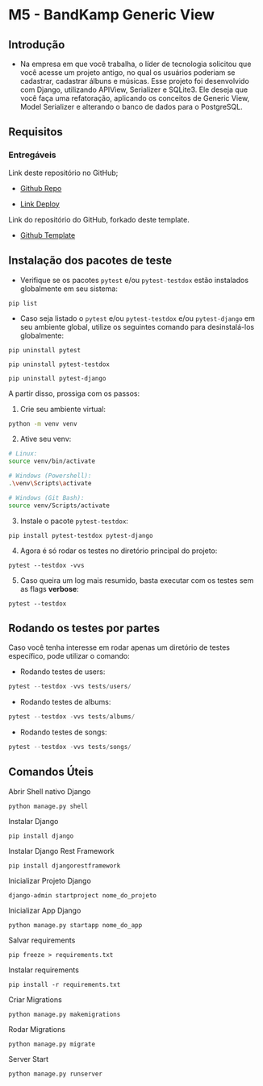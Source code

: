 # M5 - BandKamp Generic View

## Introdução

- Na empresa em que você trabalha, o líder de tecnologia solicitou que você acesse um projeto antigo, no qual os usuários poderiam se cadastrar, cadastrar álbuns e músicas. Esse projeto foi desenvolvido com Django, utilizando APIView, Serializer e SQLite3. Ele deseja que você faça uma refatoração, aplicando os conceitos de Generic View, Model Serializer e alterando o banco de dados para o PostgreSQL.

## Requisitos

### Entregáveis

Link deste repositório no GitHub;

- [Github Repo](https://github.com/toledomg/m5-bandkamp-generic-view-toledomg)

- [Link Deploy](https://google.com)

Link do repositório do GitHub, forkado deste template.

- [Github Template](https://github.com/Kenzie-Academy-Brasil-Developers/m5-bandkamp-generic-view)

##

## Instalação dos pacotes de teste

- Verifique se os pacotes `pytest` e/ou `pytest-testdox` estão instalados globalmente em seu sistema:

```shell
pip list
```

- Caso seja listado o `pytest` e/ou `pytest-testdox` e/ou `pytest-django` em seu ambiente global, utilize os seguintes comando para desinstalá-los globalmente:

```shell
pip uninstall pytest
```

```shell
pip uninstall pytest-testdox
```

```shell
pip uninstall pytest-django
```

A partir disso, prossiga com os passos:

1. Crie seu ambiente virtual:

```bash
python -m venv venv
```

2. Ative seu venv:

```bash
# Linux:
source venv/bin/activate

# Windows (Powershell):
.\venv\Scripts\activate

# Windows (Git Bash):
source venv/Scripts/activate
```

3. Instale o pacote `pytest-testdox`:

```shell
pip install pytest-testdox pytest-django
```

4. Agora é só rodar os testes no diretório principal do projeto:

```shell
pytest --testdox -vvs
```

5. Caso queira um log mais resumido, basta executar com os testes sem as flags **verbose**:

```shell
pytest --testdox
```

## Rodando os testes por partes

Caso você tenha interesse em rodar apenas um diretório de testes específico, pode utilizar o comando:

- Rodando testes de users:

```python
pytest --testdox -vvs tests/users/
```

- Rodando testes de albums:

```python
pytest --testdox -vvs tests/albums/
```

- Rodando testes de songs:

```python
pytest --testdox -vvs tests/songs/
```

## Comandos Úteis

Abrir Shell nativo Django

```shell
python manage.py shell
```

Instalar Django

```shell
pip install django
```

Instalar Django Rest Framework

```shell
pip install djangorestframework
```

Inicializar Projeto Django

```shell
django-admin startproject nome_do_projeto
```

Inicializar App Django

```shell
python manage.py startapp nome_do_app
```

Salvar requirements

```shell
pip freeze > requirements.txt
```

Instalar requirements

```shell
pip install -r requirements.txt
```

Criar Migrations

```shell
python manage.py makemigrations
```

Rodar Migrations

```shell
python manage.py migrate
```

Server Start

```shell
python manage.py runserver
```
